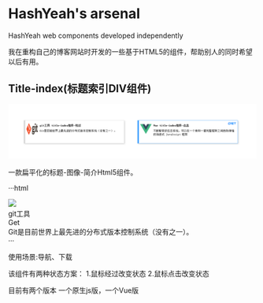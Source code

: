 HashYeah's arsenal
===

HashYeah web components developed independently

我在重构自己的博客网站时开发的一些基于HTML5的组件，帮助别人的同时希望以后有用。

Title-index(标题索引DIV组件)
---

![](title-index/Display.png)  

一款扁平化的标题-图像-简介Html5组件。

···html
	 <div class="title-index ti-noselect" onmousemove="ti_Select(this)" onmouseout="ti_SelectOff(this)">
		 <img class="ti-img" src="https://git-scm.com/images/logo@2x.png"></img>
		 <div class="ti-title font-xirod">git工具</div>
		 <div class="ti-em-select dis-hide">Get</div>
		 <div class="ti-context">Git是目前世界上最先进的分布式版本控制系统（没有之一）。</div>
	 </div>
···

使用场景:导航、下载

该组件有两种状态方案：
1.鼠标经过改变状态
2.鼠标点击改变状态

目前有两个版本 一个原生js版，一个Vue版

